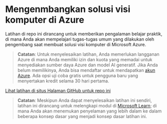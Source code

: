 # Mengenmbangkan solusi visi komputer di Azure

Latihan di repo ini dirancang untuk memberikan pengalaman belajar praktik, di mana Anda akan mempelajari tugas-tugas umum yang dilakukan oleh pengembang saat membuat solusi visi komputer di Microsoft Azure.

> **Catatan**: Untuk menyelesaikan latihan, Anda memerlukan langganan Azure di mana Anda memiliki izin dan kuota yang memadai untuk menyediakan sumber daya Azure dan model AI generatif. Jika Anda belum memilikinya, Anda bisa mendaftar untuk mendapatkan [akun Azure](https://azure.microsoft.com/free). Ada opsi uji coba gratis untuk pengguna baru yang menyertakan kredit selama 30 hari pertama.

[Lihat latihan di situs Halaman GitHub untuk repo ini](https://go.microsoft.com/fwlink/?linkid=2318640)

> **Catatan**: Meskipun Anda dapat menyelesaikan latihan ini sendiri, latihan ini dirancang untuk melengkapi modul di [Microsoft Learn](https://learn.microsoft.com/training/paths/create-computer-vision-solutions-azure-ai/); di mana Anda akan menemukan penyelaman yang lebih dalam ke dalam beberapa konsep dasar yang menjadi konsep dasar latihan ini.

